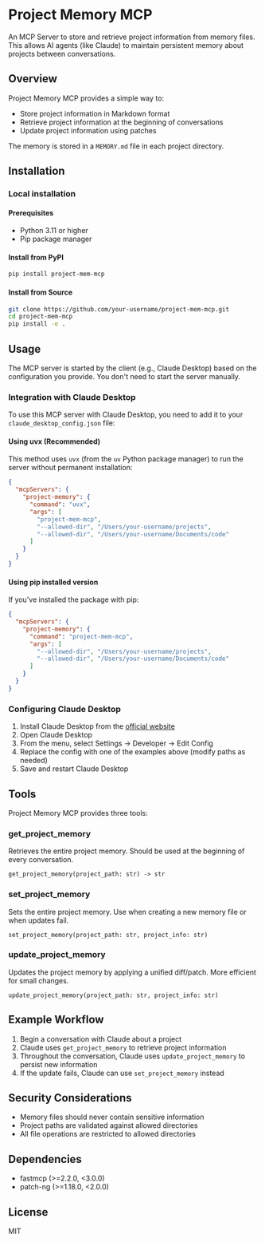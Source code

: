 # Project Memory MCP

An MCP Server to store and retrieve project information from memory files. This allows AI agents (like Claude) to maintain persistent memory about projects between conversations.

## Overview

Project Memory MCP provides a simple way to:
- Store project information in Markdown format
- Retrieve project information at the beginning of conversations
- Update project information using patches

The memory is stored in a `MEMORY.md` file in each project directory.

## Installation

### Local installation

#### Prerequisites

- Python 3.11 or higher
- Pip package manager

#### Install from PyPI

```bash
pip install project-mem-mcp
```

#### Install from Source

```bash
git clone https://github.com/your-username/project-mem-mcp.git
cd project-mem-mcp
pip install -e .
```

## Usage

The MCP server is started by the client (e.g., Claude Desktop) based on the configuration you provide. You don't need to start the server manually.

### Integration with Claude Desktop

To use this MCP server with Claude Desktop, you need to add it to your `claude_desktop_config.json` file:

#### Using uvx (Recommended)

This method uses `uvx` (from the `uv` Python package manager) to run the server without permanent installation:

```json
{
  "mcpServers": {
    "project-memory": {
      "command": "uvx",
      "args": [
        "project-mem-mcp",
        "--allowed-dir", "/Users/your-username/projects",
        "--allowed-dir", "/Users/your-username/Documents/code"
      ]
    }
  }
}
```

#### Using pip installed version

If you've installed the package with pip:

```json
{
  "mcpServers": {
    "project-memory": {
      "command": "project-mem-mcp",
      "args": [
        "--allowed-dir", "/Users/your-username/projects",
        "--allowed-dir", "/Users/your-username/Documents/code"
      ]
    }
  }
}
```

### Configuring Claude Desktop

1. Install Claude Desktop from the [official website](https://claude.ai/desktop)
2. Open Claude Desktop
3. From the menu, select Settings → Developer → Edit Config
4. Replace the config with one of the examples above (modify paths as needed)
5. Save and restart Claude Desktop

## Tools

Project Memory MCP provides three tools:

### get_project_memory

Retrieves the entire project memory. Should be used at the beginning of every conversation.

```
get_project_memory(project_path: str) -> str
```

### set_project_memory

Sets the entire project memory. Use when creating a new memory file or when updates fail.

```
set_project_memory(project_path: str, project_info: str)
```

### update_project_memory

Updates the project memory by applying a unified diff/patch. More efficient for small changes.

```
update_project_memory(project_path: str, project_info: str)
```

## Example Workflow

1. Begin a conversation with Claude about a project
2. Claude uses `get_project_memory` to retrieve project information
3. Throughout the conversation, Claude uses `update_project_memory` to persist new information
4. If the update fails, Claude can use `set_project_memory` instead

## Security Considerations

- Memory files should never contain sensitive information
- Project paths are validated against allowed directories
- All file operations are restricted to allowed directories

## Dependencies

- fastmcp (>=2.2.0, <3.0.0)
- patch-ng (>=1.18.0, <2.0.0)

## License

MIT
